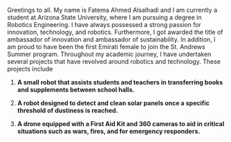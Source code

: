 Greetings to all. My name is Fatema Ahmed Alsalhadi and I am currently a
student at Arizona State University, where I am pursuing a degree in
Robotics Engineering. I have always possessed a strong passion for
innovation, technology, and robotics. Furthermore, I got awarded the
title of ambassador of innovation and ambassador of sustainability. In
addition, I am proud to have been the first Emirati female to join the
St. Andrews Summer program. Throughout my academic journey, I have
undertaken several projects that have revolved around robotics and
technology. These projects include

1.  **A small robot that assists students and teachers in transferring
    books and supplements between school halls.**

2.  **A robot designed to detect and clean solar panels once a specific
    threshold of dustiness is reached.**

3.  **A drone equipped with a First Aid Kit and 360 cameras to aid in
    critical situations such as wars, fires, and for emergency
    responders.**




